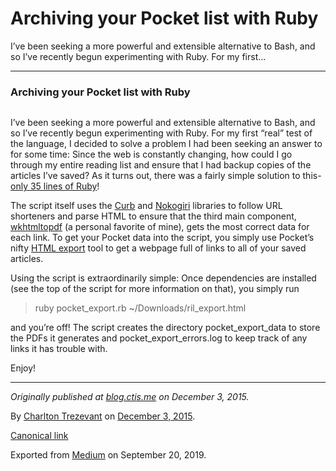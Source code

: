 Archiving your Pocket list with Ruby
====================================

I’ve been seeking a more powerful and extensible alternative to Bash,
and so I’ve recently begun experimenting with Ruby. For my first…

------------------------------------------------------------------------

### Archiving your Pocket list with Ruby

<figure>
<img src="https://cdn-images-1.medium.com/max/600/0*kG-1WsgX-W4WMEal.png" class="graf-image" alt="" />
</figure>

I’ve been seeking a more powerful and extensible alternative to Bash,
and so I’ve recently begun experimenting with Ruby. For my first “real”
test of the language, I decided to solve a problem I had been seeking an
answer to for some time: Since the web is constantly changing, how could
I go through my entire reading list and ensure that I had backup copies
of the articles I’ve saved? As it turns out, there was a fairly simple
solution to this-
<a href="https://gist.github.com/ctrezevant/a9cdcd617b1016b2351f" class="markup--anchor markup--p-anchor">only 35 lines of Ruby</a>!

The script itself uses the
<a href="https://github.com/taf2/curb" class="markup--anchor markup--p-anchor">Curb</a>
and
<a href="http://www.nokogiri.org/" class="markup--anchor markup--p-anchor">Nokogiri</a>
libraries to follow URL shorteners and parse HTML to ensure that the
third main component,
<a href="http://wkhtmltopdf.org/" class="markup--anchor markup--p-anchor">wkhtmltopdf</a>
(a personal favorite of mine), gets the most correct data for each link.
To get your Pocket data into the script, you simply use Pocket’s nifty
<a href="https://getpocket.com/export" class="markup--anchor markup--p-anchor">HTML export</a>
tool to get a webpage full of links to all of your saved articles.

Using the script is extraordinarily simple: Once dependencies are
installed (see the top of the script for more information on that), you
simply run

> ruby pocket\_export.rb ~/Downloads/ril\_export.html

and you’re off! The script creates the directory pocket\_export\_data to
store the PDFs it generates and pocket\_export\_errors.log to keep track
of any links it has trouble with.

Enjoy!

------------------------------------------------------------------------

*Originally published at*
<a href="http://blog.ctis.me/2015/12/archiving-your-pocket-articles-with-ruby.html" class="markup--anchor markup--p-anchor"><em>blog.ctis.me</em></a>
*on December 3, 2015.*

By
<a href="https://medium.com/@charltontrez" class="p-author h-card">Charlton Trezevant</a>
on [December 3, 2015](https://medium.com/p/394fb2677112).

<a href="https://medium.com/@charltontrez/archiving-your-pocket-list-with-ruby-394fb2677112" class="p-canonical">Canonical link</a>

Exported from [Medium](https://medium.com) on September 20, 2019.
